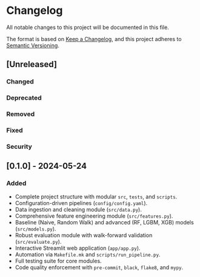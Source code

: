 # Changelog

All notable changes to this project will be documented in this file.

The format is based on [Keep a Changelog](https://keepachangelog.com/en/1.0.0/),
and this project adheres to [Semantic Versioning](https://semver.org/spec/v2.0.0.html).

## [Unreleased]

### Changed

### Deprecated

### Removed

### Fixed

### Security

## [0.1.0] - 2024-05-24

### Added
- Complete project structure with modular `src`, `tests`, and `scripts`.
- Configuration-driven pipelines (`config/config.yaml`).
- Data ingestion and cleaning module (`src/data.py`).
- Comprehensive feature engineering module (`src/features.py`).
- Baseline (Naive, Random Walk) and advanced (RF, LGBM, XGB) models (`src/models.py`).
- Robust evaluation module with walk-forward validation (`src/evaluate.py`).
- Interactive Streamlit web application (`app/app.py`).
- Automation via `Makefile.mk` and `scripts/run_pipeline.py`.
- Full testing suite for core modules.
- Code quality enforcement with `pre-commit`, `black`, `flake8`, and `mypy`.